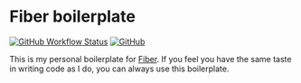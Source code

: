 # Fiber boilerplate

[![GitHub Workflow Status](https://img.shields.io/github/workflow/status/hapakaien/fiber-boilerplate/CI?label=CI&style=flat-square)](https://github.com/hapakaien/fiber-boilerplate/actions) [![GitHub](https://img.shields.io/github/license/hapakaien/fiber-boilerplate?style=flat-square)](LICENSE)

This is my personal boilerplate for [Fiber](https://github.com/gofiber "Fiber"). If you feel you have the same taste in writing code as I do, you can always use this boilerplate.
